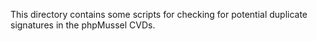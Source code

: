 This directory contains some scripts for checking for potential duplicate signatures in the phpMussel CVDs.

